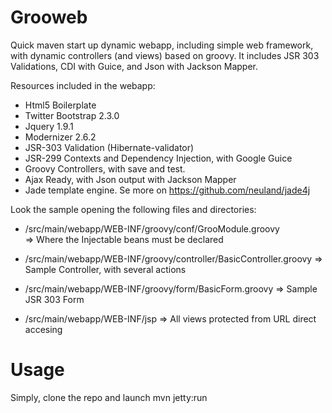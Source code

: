Grooweb
=======

Quick maven start up dynamic webapp, including simple web framework, with dynamic controllers (and views) 
based on groovy. It includes JSR 303 Validations, CDI with Guice, and Json with Jackson Mapper.


Resources included in the webapp:

  * Html5 Boilerplate
  * Twitter Bootstrap 2.3.0
  * Jquery 1.9.1
  * Modernizer 2.6.2
  * JSR-303 Validation (Hibernate-validator)
  * JSR-299 Contexts and Dependency Injection, with Google Guice
  * Groovy Controllers, with save and test.
  * Ajax Ready, with Json output with Jackson Mapper
  * Jade template engine. Se more on https://github.com/neuland/jade4j


Look the sample opening the following files and directories:

  * /src/main/webapp/WEB-INF/groovy/conf/GrooModule.groovy   
              => Where the Injectable beans must be declared
                          
  * /src/main/webapp/WEB-INF/groovy/controller/BasicController.groovy
              => Sample Controller, with several actions

  * /src/main/webapp/WEB-INF/groovy/form/BasicForm.groovy
              => Sample JSR 303 Form

  * /src/main/webapp/WEB-INF/jsp
              => All views protected from URL direct accesing


Usage 
=====

Simply, clone the repo and launch mvn jetty:run

